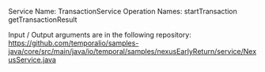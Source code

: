 Service Name:
TransactionService
Operation Names:
startTransaction
getTransactionResult

Input / Output arguments are in the following repository:
https://github.com/temporalio/samples-java/core/src/main/java/io/temporal/samples/nexusEarlyReturn/service/NexusService.java
